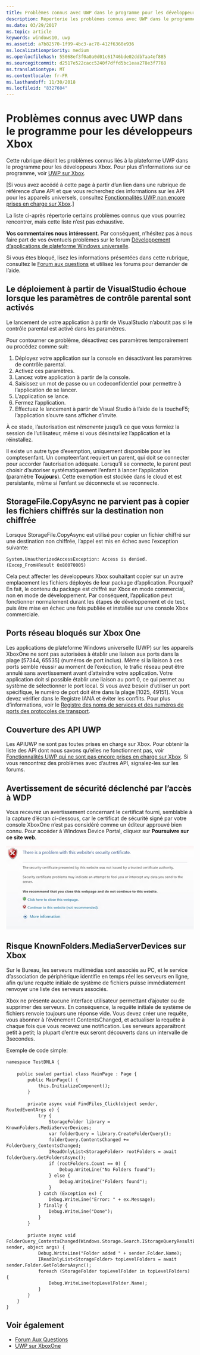 ```yaml
---
title: Problèmes connus avec UWP dans le programme pour les développeurs Xbox
description: Répertorie les problèmes connus avec UWP dans le programme pour les développeurs Xbox.
ms.date: 03/29/2017
ms.topic: article
keywords: windows10, uwp
ms.assetid: a7b82570-1f99-4bc3-ac78-412f6360e936
ms.localizationpriority: medium
ms.openlocfilehash: 55068ef3f0a0a0d01c61746bde02ddb7aa4ef885
ms.sourcegitcommit: d2517e522cacc5240f7dffd5bc1eaa278e3f7768
ms.translationtype: MT
ms.contentlocale: fr-FR
ms.lasthandoff: 11/30/2018
ms.locfileid: "8327604"
---
```

# <a name="known-issues-with-uwp-on-xbox-developer-program"></a>Problèmes connus avec UWP dans le programme pour les développeurs Xbox

Cette rubrique décrit les problèmes connus liés à la plateforme UWP dans le programme pour les développeurs Xbox. Pour plus d’informations sur ce programme, voir [UWP sur Xbox](index.md). 

\[Si vous avez accédé à cette page à partir d’un lien dans une rubrique de référence d’une API et que vous recherchez des informations sur les API pour les appareils universels, consultez [Fonctionnalités UWP non encore prises en charge sur Xbox](http://go.microsoft.com/fwlink/?LinkID=760755).\]

La liste ci-après répertorie certains problèmes connus que vous pourriez rencontrer, mais cette liste n’est pas exhaustive. 

**Vos commentaires nous intéressent**. Par conséquent, n’hésitez pas à nous faire part de vos éventuels problèmes sur le forum [Développement d’applications de plateforme Windows universelle](https://social.msdn.microsoft.com/forums/windowsapps/home?forum=wpdevelop). 

Si vous êtes bloqué, lisez les informations présentées dans cette rubrique, consultez le [Forum aux questions](frequently-asked-questions.md) et utilisez les forums pour demander de l’aide.

 
## <a name="deploying-from-vs-fails-with-parental-controls-turned-on"></a>Le déploiement à partir de VisualStudio échoue lorsque les paramètres de contrôle parental sont activés

Le lancement de votre application à partir de VisualStudio n’aboutit pas si le contrôle parental est activé dans les paramètres.

Pour contourner ce problème, désactivez ces paramètres temporairement ou procédez comme suit:
1. Déployez votre application sur la console en désactivant les paramètres de contrôle parental.
2. Activez ces paramètres.
3. Lancez votre application à partir de la console.
4. Saisissez un mot de passe ou un codeconfidentiel pour permettre à l’application de se lancer.
5. L’application se lance.
6. Fermez l’application.
7. Effectuez le lancement à partir de Visual Studio à l’aide de la toucheF5; l’application s’ouvre sans afficher d’invite.

À ce stade, l’autorisation est _rémanente_ jusqu’à ce que vous fermiez la session de l’utilisateur, même si vous désinstallez l’application et la réinstallez.
 
Il existe un autre type d’exemption, uniquement disponible pour les comptesenfant. Un compteenfant requiert un parent, qui doit se connecter pour accorder l’autorisation adéquate. Lorsqu’il se connecte, le parent peut choisir d’autoriser systématiquement l’enfant à lancer l’application (paramètre **Toujours**). Cette exemption est stockée dans le cloud et est persistante, même si l’enfant se déconnecte et se reconnecte.

## <a name="storagefilecopyasync-fails-to-copy-encrypted-files-to-unencrypted-destination"></a>StorageFile.CopyAsync ne parvient pas à copier les fichiers chiffrés sur la destination non chiffrée 

Lorsque StorageFile.CopyAsync est utilisé pour copier un fichier chiffré sur une destination non chiffrée, l’appel est mis en échec avec l’exception suivante:

```
System.UnauthorizedAccessException: Access is denied. (Excep_FromHResult 0x80070005)
```

Cela peut affecter les développeurs Xbox souhaitant copier sur un autre emplacement les fichiers déployés de leur package d’application. Pourquoi? En fait, le contenu du package est chiffré sur Xbox en mode commercial, non en mode de développement. Par conséquent, l’application peut fonctionner normalement durant les étapes de développement et de test, puis être mise en échec une fois publiée et installée sur une console Xbox commerciale.
 

## <a name="blocked-networking-ports-on-xbox-one"></a>Ports réseau bloqués sur Xbox One

Les applications de plateforme Windows universelle (UWP) sur les appareils XboxOne ne sont pas autorisées à établir une liaison aux ports dans la plage [57344, 65535]&nbsp;(numéros de port inclus). Même si la liaison à ces ports semble réussir au moment de l’exécution, le trafic réseau peut être annulé sans avertissement avant d’atteindre votre application. Votre application doit si possible établir une liaison au port 0, ce qui permet au système de sélectionner le port local. Si vous avez besoin d’utiliser un port spécifique, le numéro de port doit être dans la plage [1025, 49151]. Vous devez vérifier dans le Registre IANA et éviter les conflits. Pour plus d’informations, voir le [Registre des noms de services et des numéros de ports des protocoles de transport](http://www.iana.org/assignments/service-names-port-numbers/service-names-port-numbers.xhtml).

## <a name="uwp-api-coverage"></a>Couverture des API UWP

Les APIUWP ne sont pas toutes prises en charge sur Xbox. Pour obtenir la liste des API dont nous savons qu’elles ne fonctionnent pas, voir [Fonctionnalités UWP qui ne sont pas encore prises en charge sur Xbox](http://go.microsoft.com/fwlink/p/?LinkId=760755). Si vous rencontrez des problèmes avec d’autres API, signalez-les sur les forums. 


## <a name="navigating-to-wdp-causes-a-certificate-warning"></a>Avertissement de sécurité déclenché par l’accès à WDP

Vous recevrez un avertissement concernant le certificat fourni, semblable à la capture d’écran ci-dessous, car le certificat de sécurité signé par votre console XboxOne n’est pas considéré comme un éditeur approuvé bien connu. Pour accéder à Windows Device Portal, cliquez sur **Poursuivre sur ce site web**.

![Avertissement concernant le certificat de sécurité d’un site web](images/security_cert_warning.jpg)


## <a name="knownfoldersmediaserverdevices-caveat-on-xbox"></a>Risque KnownFolders.MediaServerDevices sur Xbox

Sur le Bureau, les serveurs multimédias sont associés au PC, et le service d’association de périphérique identifie en temps réel les serveurs en ligne, afin qu’une requête initiale de système de fichiers puisse immédiatement renvoyer une liste des serveurs associés.

Xbox ne présente aucune interface utilisateur permettant d’ajouter ou de supprimer des serveurs. En conséquence, la requête initiale de système de fichiers renvoie toujours une réponse vide. Vous devez créer une requête, vous abonner à l’événement ContentsChanged, et actualiser la requête à chaque fois que vous recevez une notification. Les serveurs apparaîtront petit à petit; la plupart d’entre eux seront découverts dans un intervalle de 3secondes.

Exemple de code simple:

```
namespace TestDNLA {

    public sealed partial class MainPage : Page {
        public MainPage() {
            this.InitializeComponent();
        }

        private async void FindFiles_Click(object sender, RoutedEventArgs e) {
            try {
                StorageFolder library = KnownFolders.MediaServerDevices;
                var folderQuery = library.CreateFolderQuery();
                folderQuery.ContentsChanged += FolderQuery_ContentsChanged;
                IReadOnlyList<StorageFolder> rootFolders = await folderQuery.GetFoldersAsync();
                if (rootFolders.Count == 0) {
                    Debug.WriteLine("No Folders found");
                } else {
                    Debug.WriteLine("Folders found");
                }
            } catch (Exception ex) {
                Debug.WriteLine("Error: " + ex.Message);
            } finally {
                Debug.WriteLine("Done");
            }
        }

        private async void FolderQuery_ContentsChanged(Windows.Storage.Search.IStorageQueryResultBase sender, object args) {
            Debug.WriteLine("Folder added " + sender.Folder.Name);
            IReadOnlyList<StorageFolder> topLevelFolders = await sender.Folder.GetFoldersAsync();
            foreach (StorageFolder topLevelFolder in topLevelFolders) {
                Debug.WriteLine(topLevelFolder.Name);
            }
        }
    }
}
```

## <a name="see-also"></a>Voir également
- [Forum Aux Questions](frequently-asked-questions.md)
- [UWP sur XboxOne](index.md)
